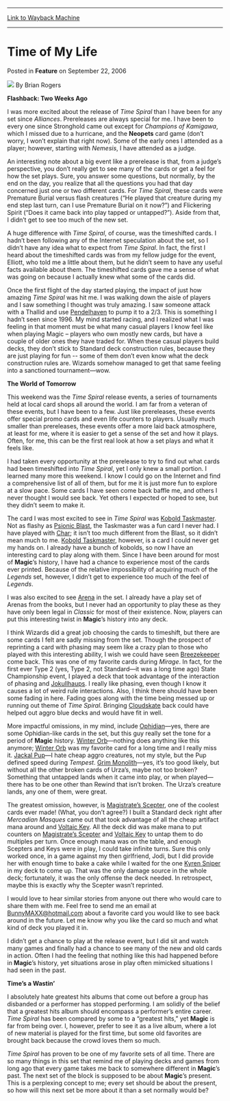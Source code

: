 
---
[Link to Wayback Machine](https://web.archive.org/web/20160219213312/http://magic.wizards.com/en/articles/archive/feature/time-my-life-2006-09-22)

[_metadata_:wayback_url]:- "http://magic.wizards.com/en/articles/archive/feature/time-my-life-2006-09-22"
[_metadata_:wayback_raw_url]:- "https://web.archive.org/web/20160219213312id_/http://magic.wizards.com/en/articles/archive/feature/time-my-life-2006-09-22"
[_metadata_:wayback_capture_timestamp]:- "2016-02-19 21:33:12+00:00"
[_metadata_:publish_date]:- "2006-09-22"
[_metadata_:description]:- "Flashback: Two Weeks AgoI was more excited about the release of Time Spiral than I have been for any set since Alliances. Prereleases are always special for me. I have been to every one since Stronghold came out except for Champions of Kamigawa, which I missed due to a hurricane, and the Neopets card game (don’t worry, I won’t explain that right now). Some of the early ones I attended as a player; however, starting with Nemesis, I have attended as a judge."
[_metadata_:generator]:- "Drupal 7 (http://drupal.org)"
---


Time of My Life
===============



 Posted in **Feature**
 on September 22, 2006 






![](https://media.magic.wizards.com/styles/auth_small/public/generic-avatar-150_333.png)
By Brian Rogers











**Flashback: Two Weeks Ago**

I was more excited about the release of *Time Spiral*  than I have been for any set since *Alliances*. Prereleases are always special for me. I have been to every one since Stronghold came out except for *Champions of Kamigawa*, which I missed due to a hurricane, and the **Neopets**  card game (don’t worry, I won’t explain that right now). Some of the early ones I attended as a player; however, starting with *Nemesis*, I have attended as a judge.

An interesting note about a big event like a prerelease is that, from a judge’s perspective, you don’t really get to see many of the cards or get a feel for how the set plays. Sure, you answer some questions, but normally, by the end on the day, you realize that all the questions you had that day concerned just one or two different cards. For *Time Spiral*, these cards were Premature Burial versus flash creatures (“He played that creature during my end step last turn, can I use Premature Burial on it now?”) and Flickering Spirit (“Does it came back into play tapped or untapped?”). Aside from that, I didn’t get to see too much of the new set.

A huge difference with *Time Spiral*, of course, was the timeshifted cards. I hadn’t been following any of the Internet speculation about the set, so I didn’t have any idea what to expect from *Time Spiral*. In fact, the first I heard about the timeshifted cards was from my fellow judge for the event, Elliott, who told me a little about them, but he didn’t seem to have any useful facts available about them. The timeshifted cards gave me a sense of what was going on because I actually knew what some of the cards did.

Once the first flight of the day started playing, the impact of just how amazing *Time Spiral* was hit me. I was walking down the aisle of players and I saw something I thought was truly amazing. I saw someone attack with a Thallid and use [Pendelhaven](http://gatherer.wizards.com/Pages/Card/Details.aspx?name=Pendelhaven+)  to pump it to a 2/3. This is something I hadn’t seen since 1996. My mind started racing, and I realized what I was feeling in that moment must be what many casual players I know feel like when playing Magic – players who own mostly new cards, but have a couple of older ones they have traded for. When these casual players build decks, they don’t stick to Standard deck construction rules, because they are just playing for fun -- some of them don’t even know what the deck construction rules are. Wizards somehow managed to get that same feeling into a sanctioned tournament—wow.

**The World of Tomorrow**

This weekend was the *Time Spiral* release events, a series of tournaments held at local card shops all around the world. I am far from a veteran of these events, but I have been to a few. Just like prereleases, these events offer special promo cards and even life counters to players. Usually much smaller than prereleases, these events offer a more laid back atmosphere, at least for me, where it is easier to get a sense of the set and how it plays. Often, for me, this can be the first real look at how a set plays and what it feels like.

I had taken every opportunity at the prerelease to try to find out what cards had been timeshifted into *Time Spiral*, yet I only knew a small portion. I learned many more this weekend. I know I could go on the Internet and find a comprehensive list of all of them, but for me it is just more fun to explore at a slow pace. Some cards I have seen come back baffle me, and others I never thought I would see back. Yet others I expected or hoped to see, but they didn’t seem to make it.

The card I was most excited to see in *Time Spiral*  was [Kobold Taskmaster](http://gatherer.wizards.com/Pages/Card/Details.aspx?name=Kobold+Taskmaster). Not as flashy as [Psionic Blast](http://gatherer.wizards.com/Pages/Card/Details.aspx?name=Psionic+Blast), the Taskmaster was a fun card I never had. I have played with [Char](http://gatherer.wizards.com/Pages/Card/Details.aspx?name=Char); it isn’t too much different from the Blast, so it didn’t mean much to me. [Kobold Taskmaster](http://gatherer.wizards.com/Pages/Card/Details.aspx?name=Kobold+Taskmaster), however, is a card I could never get my hands on. I already have a bunch of kobolds, so now I have an interesting card to play along with them. Since I have been around for most of **Magic**’s history, I have had a chance to experience most of the cards ever printed. Because of the relative impossibility of acquiring much of the *Legends*  set, however, I didn’t get to experience too much of the feel of *Legends*.

I was also excited to see [Arena](http://gatherer.wizards.com/Pages/Card/Details.aspx?name=Arena) in the set. I already have a play set of Arenas from the books, but I never had an opportunity to play these as they have only been legal in *Classic*  for most of their existence. Now, players can put this interesting twist in **Magic**’s history into any deck.

I think Wizards did a great job choosing the cards to timeshift, but there are some cards I felt are sadly missing from the set. Though the prospect of reprinting a card with phasing may seem like a crazy plan to those who played with this interesting ability, I wish we could have seen [Breezekeeper](http://gatherer.wizards.com/Pages/Card/Details.aspx?name=Breezekeeper) come back. This was one of my favorite cards during *Mirage*. In fact, for the first ever Type 2 (yes, Type 2, not Standard—it was a long time ago) State Championship event, I played a deck that took advantage of the interaction of phasing and [Jokullhaups](http://gatherer.wizards.com/Pages/Card/Details.aspx?name=Jokullhaups). I really like phasing, even though I know it causes a lot of weird rule interactions. Also, I think there should have been some fading in here. Fading goes along with the time being messed up or running out theme of *Time Spiral*. Bringing [Cloudskate](http://gatherer.wizards.com/Pages/Card/Details.aspx?name=Cloudskate+)  back could have helped out aggro blue decks and would have fit in well.

More impactful omissions, in my mind, include [Ophidian](http://gatherer.wizards.com/Pages/Card/Details.aspx?name=Ophidian)—yes, there are some Ophidian-like cards in the set, but this guy really set the tone for a period of **Magic**  history. [Winter Orb](http://gatherer.wizards.com/Pages/Card/Details.aspx?name=Winter+Orb)—nothing does anything like this anymore; [Winter Orb](http://gatherer.wizards.com/Pages/Card/Details.aspx?name=Winter+Orb) was my favorite card for a long time and I really miss it. [Jackal Pup](http://gatherer.wizards.com/Pages/Card/Details.aspx?name=Jackal+Pup)—I hate cheap aggro creatures, not my style, but the Pup defined speed during *Tempest*. [Grim Monolith](http://gatherer.wizards.com/Pages/Card/Details.aspx?name=Grim+Monolith)—yes, it’s too good likely, but without all the other broken cards of Urza’s, maybe not too broken? Something that untapped lands when it came into play, or when played—there has to be one other than Rewind that isn’t broken. The Urza’s creature lands, any one of them, were great.

The greatest omission, however, is [Magistrate’s Scepter](http://gatherer.wizards.com/Pages/Card/Details.aspx?name=Magistrate%E2%80%99s+Scepter), one of the coolest cards ever made! (What, you don’t agree?) I built a Standard deck right after *Mercadian Masques*  came out that took advantage of all the cheap artifact mana around and [Voltaic Key](http://gatherer.wizards.com/Pages/Card/Details.aspx?name=Voltaic+Key). All the deck did was make mana to put counters on [Magistrate’s Scepter](http://gatherer.wizards.com/Pages/Card/Details.aspx?name=Magistrate%E2%80%99s+Scepter) and [Voltaic Key](http://gatherer.wizards.com/Pages/Card/Details.aspx?name=Voltaic+Key+)  to untap them to do multiples per turn. Once enough mana was on the table, and enough Scepters and Keys were in play, I could take infinite turns. Sure this only worked once, in a game against my then girlfriend, Jodi, but I did provide her with enough time to bake a cake while I waited for the one [Kyren Sniper](http://gatherer.wizards.com/Pages/Card/Details.aspx?name=Kyren+Sniper) in my deck to come up. That was the only damage source in the whole deck; fortunately, it was the only offense the deck needed. In retrospect, maybe this is exactly why the Scepter wasn’t reprinted.

I would love to hear similar stories from anyone out there who would care to share them with me. Feel free to send me an email at BunnyMAXX@hotmail.com about a favorite card you would like to see back around in the future. Let me know why you like the card so much and what kind of deck you played it in.

I didn’t get a chance to play at the release event, but I did sit and watch many games and finally had a chance to see many of the new and old cards in action. Often I had the feeling that nothing like this had happened before in **Magic**’s history, yet situations arose in play often mimicked situations I had seen in the past. 

**Time’s a Wastin’**

I absolutely hate greatest hits albums that come out before a group has disbanded or a performer has stopped performing. I am solidly of the belief that a greatest hits album should encompass a performer’s entire career. *Time Spiral*  has been compared by some to a “greatest hits,” yet **Magic**  is far from being over. I, however, prefer to see it as a live album, where a lot of new material is played for the first time, but some old favorites are brought back because the crowd loves them so much.

*Time Spiral* has proven to be one of my favorite sets of all time. There are so many things in this set that remind me of playing decks and games from long ago that every game takes me back to somewhere different in **Magic**’s past. The next set of the block is supposed to be about **Magic**’s present. This is a perplexing concept to me; every set should be about the present, so how will this next set be more about it than a set normally would be?







